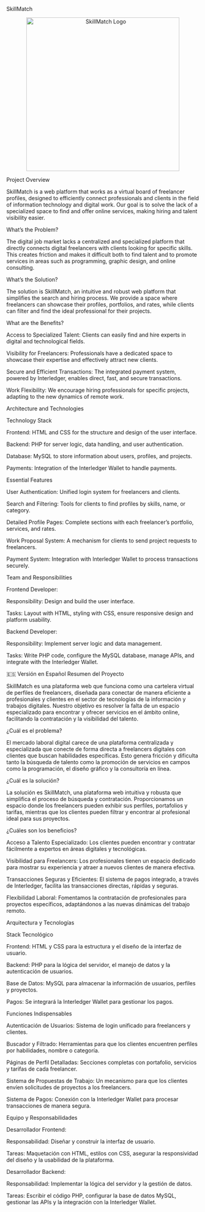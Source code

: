 SkillMatch
<p align="center"> <img src="URL_DEL_LOGO_SKILLMATCH_AQUI" width="400" alt="SkillMatch Logo"> </p>

Project Overview

SkillMatch is a web platform that works as a virtual board of freelancer profiles, designed to efficiently connect professionals and clients in the field of information technology and digital work. Our goal is to solve the lack of a specialized space to find and offer online services, making hiring and talent visibility easier.

What’s the Problem?

The digital job market lacks a centralized and specialized platform that directly connects digital freelancers with clients looking for specific skills. This creates friction and makes it difficult both to find talent and to promote services in areas such as programming, graphic design, and online consulting.

What’s the Solution?

The solution is SkillMatch, an intuitive and robust web platform that simplifies the search and hiring process. We provide a space where freelancers can showcase their profiles, portfolios, and rates, while clients can filter and find the ideal professional for their projects.

What are the Benefits?

Access to Specialized Talent: Clients can easily find and hire experts in digital and technological fields.

Visibility for Freelancers: Professionals have a dedicated space to showcase their expertise and effectively attract new clients.

Secure and Efficient Transactions: The integrated payment system, powered by Interledger, enables direct, fast, and secure transactions.

Work Flexibility: We encourage hiring professionals for specific projects, adapting to the new dynamics of remote work.

Architecture and Technologies

Technology Stack

Frontend: HTML and CSS for the structure and design of the user interface.

Backend: PHP for server logic, data handling, and user authentication.

Database: MySQL to store information about users, profiles, and projects.

Payments: Integration of the Interledger Wallet to handle payments.

Essential Features

User Authentication: Unified login system for freelancers and clients.

Search and Filtering: Tools for clients to find profiles by skills, name, or category.

Detailed Profile Pages: Complete sections with each freelancer’s portfolio, services, and rates.

Work Proposal System: A mechanism for clients to send project requests to freelancers.

Payment System: Integration with Interledger Wallet to process transactions securely.

Team and Responsibilities

Frontend Developer:

Responsibility: Design and build the user interface.

Tasks: Layout with HTML, styling with CSS, ensure responsive design and platform usability.

Backend Developer:

Responsibility: Implement server logic and data management.

Tasks: Write PHP code, configure the MySQL database, manage APIs, and integrate with the Interledger Wallet.

🇪🇸 Versión en Español
Resumen del Proyecto

SkillMatch es una plataforma web que funciona como una cartelera virtual de perfiles de freelancers, diseñada para conectar de manera eficiente a profesionales y clientes en el sector de tecnologías de la información y trabajos digitales. Nuestro objetivo es resolver la falta de un espacio especializado para encontrar y ofrecer servicios en el ámbito online, facilitando la contratación y la visibilidad del talento.

¿Cuál es el problema?

El mercado laboral digital carece de una plataforma centralizada y especializada que conecte de forma directa a freelancers digitales con clientes que buscan habilidades específicas. Esto genera fricción y dificulta tanto la búsqueda de talento como la promoción de servicios en campos como la programación, el diseño gráfico y la consultoría en línea.

¿Cuál es la solución?

La solución es SkillMatch, una plataforma web intuitiva y robusta que simplifica el proceso de búsqueda y contratación. Proporcionamos un espacio donde los freelancers pueden exhibir sus perfiles, portafolios y tarifas, mientras que los clientes pueden filtrar y encontrar al profesional ideal para sus proyectos.

¿Cuáles son los beneficios?

Acceso a Talento Especializado: Los clientes pueden encontrar y contratar fácilmente a expertos en áreas digitales y tecnológicas.

Visibilidad para Freelancers: Los profesionales tienen un espacio dedicado para mostrar su experiencia y atraer a nuevos clientes de manera efectiva.

Transacciones Seguras y Eficientes: El sistema de pagos integrado, a través de Interledger, facilita las transacciones directas, rápidas y seguras.

Flexibilidad Laboral: Fomentamos la contratación de profesionales para proyectos específicos, adaptándonos a las nuevas dinámicas del trabajo remoto.

Arquitectura y Tecnologías

Stack Tecnológico

Frontend: HTML y CSS para la estructura y el diseño de la interfaz de usuario.

Backend: PHP para la lógica del servidor, el manejo de datos y la autenticación de usuarios.

Base de Datos: MySQL para almacenar la información de usuarios, perfiles y proyectos.

Pagos: Se integrará la Interledger Wallet para gestionar los pagos.

Funciones Indispensables

Autenticación de Usuarios: Sistema de login unificado para freelancers y clientes.

Buscador y Filtrado: Herramientas para que los clientes encuentren perfiles por habilidades, nombre o categoría.

Páginas de Perfil Detalladas: Secciones completas con portafolio, servicios y tarifas de cada freelancer.

Sistema de Propuestas de Trabajo: Un mecanismo para que los clientes envíen solicitudes de proyectos a los freelancers.

Sistema de Pagos: Conexión con la Interledger Wallet para procesar transacciones de manera segura.

Equipo y Responsabilidades

Desarrollador Frontend:

Responsabilidad: Diseñar y construir la interfaz de usuario.

Tareas: Maquetación con HTML, estilos con CSS, asegurar la responsividad del diseño y la usabilidad de la plataforma.

Desarrollador Backend:

Responsabilidad: Implementar la lógica del servidor y la gestión de datos.

Tareas: Escribir el código PHP, configurar la base de datos MySQL, gestionar las APIs y la integración con la Interledger Wallet.
